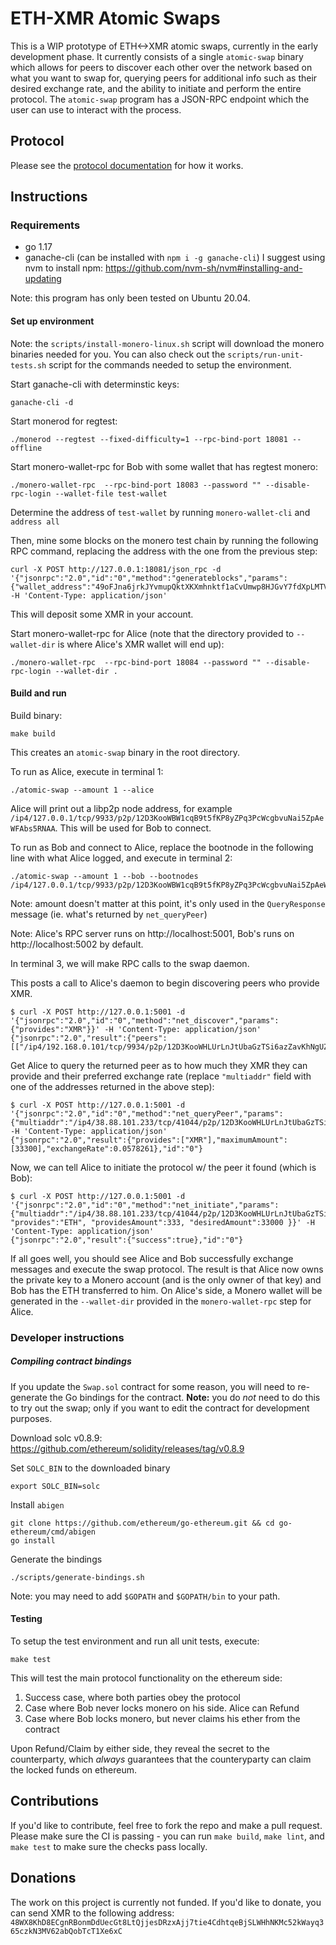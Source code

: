 # ETH-XMR Atomic Swaps

This is a WIP prototype of ETH<->XMR atomic swaps, currently in the early development phase. It currently consists of a single `atomic-swap` binary which allows for peers to discover each other over the network based on what you want to swap for, querying peers for additional info such as their desired exchange rate, and the ability to initiate and perform the entire protocol. The `atomic-swap` program has a JSON-RPC endpoint which the user can use to interact with the process. 

## Protocol

Please see the [protocol documentation](docs/protocol.md) for how it works.

## Instructions

### Requirements

- go 1.17
- ganache-cli (can be installed with `npm i -g ganache-cli`) I suggest using nvm to install npm: https://github.com/nvm-sh/nvm#installing-and-updating

Note: this program has only been tested on Ubuntu 20.04.

#### Set up environment

Note: the `scripts/install-monero-linux.sh` script will download the monero binaries needed for you. You can also check out the `scripts/run-unit-tests.sh` script for the commands needed to setup the environment.

Start ganache-cli with determinstic keys:
```
ganache-cli -d
```

Start monerod for regtest:
```
./monerod --regtest --fixed-difficulty=1 --rpc-bind-port 18081 --offline
```

Start monero-wallet-rpc for Bob with some wallet that has regtest monero:
```
./monero-wallet-rpc  --rpc-bind-port 18083 --password "" --disable-rpc-login --wallet-file test-wallet
```

Determine the address of `test-wallet` by running `monero-wallet-cli` and `address all`

Then, mine some blocks on the monero test chain by running the following RPC command, replacing the address with the one from the previous step:
```
curl -X POST http://127.0.0.1:18081/json_rpc -d '{"jsonrpc":"2.0","id":"0","method":"generateblocks","params":{"wallet_address":"49oFJna6jrkJYvmupQktXKXmhnktf1aCvUmwp8HJGvY7fdXpLMTVeqmZLWQLkyHXuU9Z8mZ78LordCmp3Nqx5T9GFdEGueB","amount_of_blocks":100}' -H 'Content-Type: application/json'
```

This will deposit some XMR in your account.

Start monero-wallet-rpc for Alice (note that the directory provided to `--wallet-dir` is where Alice's XMR wallet will end up):
```
./monero-wallet-rpc  --rpc-bind-port 18084 --password "" --disable-rpc-login --wallet-dir .
```

#### Build and run

Build binary:
```
make build
```

This creates an `atomic-swap` binary in the root directory.

To run as Alice, execute in terminal 1:
```
./atomic-swap --amount 1 --alice
```

Alice will print out a libp2p node address, for example `/ip4/127.0.0.1/tcp/9933/p2p/12D3KooWBW1cqB9t5fKP8yZPq3PcWcgbvuNai5ZpAeWFAbs5RNAA`. This will be used for Bob to connect.

To run as Bob and connect to Alice, replace the bootnode in the following line with what Alice logged, and execute in terminal 2:

```
./atomic-swap --amount 1 --bob --bootnodes /ip4/127.0.0.1/tcp/9933/p2p/12D3KooWBW1cqB9t5fKP8yZPq3PcWcgbvuNai5ZpAeWFAbs5RNAA
```

Note: amount doesn't matter at this point, it's only used in the `QueryResponse` message (ie. what's returned by `net_queryPeer`)

Note: Alice's RPC server runs on http://localhost:5001, Bob's runs on http://localhost:5002 by default.

In terminal 3, we will make RPC calls to the swap daemon.

This posts a call to Alice's daemon to begin discovering peers who provide XMR.
```
$ curl -X POST http://127.0.0.1:5001 -d '{"jsonrpc":"2.0","id":"0","method":"net_discover","params":{"provides":"XMR"}}' -H 'Content-Type: application/json'
{"jsonrpc":"2.0","result":{"peers":[["/ip4/192.168.0.101/tcp/9934/p2p/12D3KooWHLUrLnJtUbaGzTSi6azZavKhNgUZTtSiUZ9Uy12v1eZ7","/ip4/127.0.0.1/tcp/9934/p2p/12D3KooWHLUrLnJtUbaGzTSi6azZavKhNgUZTtSiUZ9Uy12v1eZ7"]]},"id":"0"}
```

Get Alice to query the returned peer as to how much they XMR they can provide and their preferred exchange rate (replace `"multiaddr"` field with one of the addresses returned in the above step):
```
$ curl -X POST http://127.0.0.1:5001 -d '{"jsonrpc":"2.0","id":"0","method":"net_queryPeer","params":{"multiaddr":"/ip4/38.88.101.233/tcp/41044/p2p/12D3KooWHLUrLnJtUbaGzTSi6azZavKhNgUZTtSiUZ9Uy12v1eZ7"}}' -H 'Content-Type: application/json'
{"jsonrpc":"2.0","result":{"provides":["XMR"],"maximumAmount":[33300],"exchangeRate":0.0578261},"id":"0"}
```

Now, we can tell Alice to initiate the protocol w/ the peer it found (which is Bob):
```
$ curl -X POST http://127.0.0.1:5001 -d '{"jsonrpc":"2.0","id":"0","method":"net_initiate","params":{"multiaddr":"/ip4/38.88.101.233/tcp/41044/p2p/12D3KooWHLUrLnJtUbaGzTSi6azZavKhNgUZTtSiUZ9Uy12v1eZ7", "provides":"ETH", "providesAmount":333, "desiredAmount":33000 }}' -H 'Content-Type: application/json'
{"jsonrpc":"2.0","result":{"success":true},"id":"0"}
```

If all goes well, you should see Alice and Bob successfully exchange messages and execute the swap protocol. The result is that Alice now owns the private key to a Monero account (and is the only owner of that key) and Bob has the ETH transferred to him. On Alice's side, a Monero wallet will be generated in the `--wallet-dir` provided in the `monero-wallet-rpc` step for Alice.

### Developer instructions

##### Compiling contract bindings

If you update the `Swap.sol` contract for some reason, you will need to re-generate the Go bindings for the contract. **Note:** you do *not* need to do this to try out the swap; only if you want to edit the contract for development purposes.

Download solc v0.8.9: https://github.com/ethereum/solidity/releases/tag/v0.8.9

Set `SOLC_BIN` to the downloaded binary
```
export SOLC_BIN=solc
```

Install `abigen`
```
git clone https://github.com/ethereum/go-ethereum.git && cd go-ethereum/cmd/abigen
go install
```

Generate the bindings
```
./scripts/generate-bindings.sh
```
Note: you may need to add `$GOPATH` and `$GOPATH/bin` to your path.

#### Testing
To setup the test environment and run all unit tests, execute:
```
make test
```

This will test the main protocol functionality on the ethereum side:
1. Success case, where both parties obey the protocol
2. Case where Bob never locks monero on his side. Alice can Refund
3. Case where Bob locks monero, but never claims his ether from the contract

Upon Refund/Claim by either side, they reveal the secret to the counterparty, which *always* guarantees that the counteryparty can claim the locked funds on ethereum.

## Contributions

If you'd like to contribute, feel free to fork the repo and make a pull request. Please make sure the CI is passing - you can run `make build`, `make lint`, and `make test` to make sure the checks pass locally.

## Donations

The work on this project is currently not funded. If you'd like to donate, you can send XMR to the following address: `48WX8KhD8ECgnRBonmDdUecGt8LtQjjesDRzxAjj7tie4CdhtqeBjSLWHhNKMc52kWayq365czkN3MV62abQobTcT1Xe6xC`